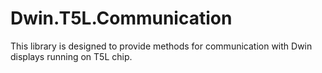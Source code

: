 # Dwin.T5L.Communication

This library is designed to provide methods for communication with Dwin displays running on T5L chip.
